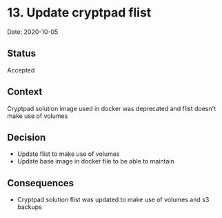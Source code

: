 # 13. Update cryptpad flist

Date: 2020-10-05

## Status

Accepted

## Context

Cryptpad solution image used in docker was deprecated and flist doesn't make use of volumes

## Decision

- Update flist to make use of volumes
- Update base image in docker file to be able to maintain

## Consequences

- Cryptpad solution flist was updated to make use of volumes and s3 backups
